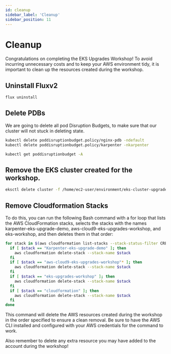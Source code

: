 ```yaml
---
id: cleanup
sidebar_label: 'Cleanup'
sidebar_position: 11
---
```


# Cleanup


Congratulations on completing the EKS Upgrades Workshop! To avoid incurring unnecessary costs and to keep your AWS environment tidy, it is important to clean up the resources created during the workshop.

## Uninstall Fluxv2

```bash
flux uninstall
```

## Delete PDBs

We are going to delete all pod Disruption Budgets, to make sure that our cluster will not stuck in deleting state.

```bash
kubectl delete poddisruptionbudget.policy/nginx-pdb -ndefault
kubectl delete poddisruptionbudget.policy/karpenter -nkarpenter

kubectl get poddisruptionbudget -A
```

## Remove the EKS cluster created for the workshop.

```bash
eksctl delete cluster -f /home/ec2-user/environment/eks-cluster-upgrades-workshop/helpers/cluster.yaml
```

## Remove Cloudformation Stacks

To do this, you can run the following Bash command with a for loop that lists the AWS CloudFormation stacks, selects the stacks with the names karpenter-eks-upgrade-demo, aws-cloud9-eks-upgrades-workshop, and eks-workshop, and then deletes them in that order:

```bash
for stack in $(aws cloudformation list-stacks --stack-status-filter CREATE_COMPLETE UPDATE_COMPLETE --query "StackSummaries[?contains(StackName, 'Karpenter-eks-upgrade-demo') || contains(StackName, 'aws-cloud9-eks-upgrades-workshop') || contains(StackName, 'cloudformation')].StackName" --output text); do
  if [ $stack == "Karpenter-eks-upgrade-demo" ]; then
    aws cloudformation delete-stack --stack-name $stack
  fi
  if [ $stack == "aws-cloud9-eks-upgrades-workshop"* ]; then
    aws cloudformation delete-stack --stack-name $stack
  fi
  if [ $stack == "eks-upgrades-workshop" ]; then
    aws cloudformation delete-stack --stack-name $stack
  fi
  if [ $stack == "cloudformation" ]; then
    aws cloudformation delete-stack --stack-name $stack
  fi
done
```

This command will delete the AWS resources created during the workshop in the order specified to ensure a clean removal. Be sure to have the AWS CLI installed and configured with your AWS credentials for the command to work.


Also remember to delete any extra resource you may have added to the account during the workshop!
